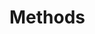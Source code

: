 # Methods

<!-- Write the methods section here. Describe research methodology, data collection, and analysis. Use the required style. -->
